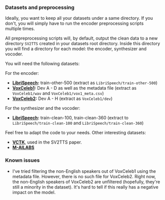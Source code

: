 ### Datasets and preprocessing
Ideally, you want to keep all your datasets under a same directory. If you don't, you will simply have to run the encoder preprocessing scripts multiple times.

All prepreprocessing scripts will, by default, output the clean data to a new directory  `SV2TTS` created in your datasets root directory. Inside this directory you will find a directory for each model: the encoder, synthesizer and vocoder.

You will need the following datasets:

For the encoder:
- **[LibriSpeech](http://www.openslr.org/12/):** train-other-500 (extract as `LibriSpeech/train-other-500`)
- **[VoxCeleb1](http://www.robots.ox.ac.uk/~vgg/data/voxceleb/vox1.html):** Dev A - D as well as the metadata file (extract as `VoxCeleb1/wav` and `VoxCeleb1/vox1_meta.csv`)
- **[VoxCeleb2](http://www.robots.ox.ac.uk/~vgg/data/voxceleb/vox2.html):** Dev A - H (extract as `VoxCeleb1/dev`)

For the synthesizer and the vocoder: 
- **[LibriSpeech](http://www.openslr.org/12/):** train-clean-100, train-clean-360 (extract to `LibriSpeech/train-clean-100` and `LibriSpeech/train-clean-360`)
 
Feel free to adapt the code to your needs. Other interesting datasets:
- **[VCTK](https://homepages.inf.ed.ac.uk/jyamagis/page3/page58/page58.html)**, used in the SV2TTS paper.
- **[M-AILABS](https://www.caito.de/2019/01/the-m-ailabs-speech-dataset/)**
 
 
### Known issues
- I've tried filtering the non-English speakers out of VoxCeleb1 using the metadata file. However, there is no such file for VoxCeleb2. Right now, the non-English speakers of VoxCeleb2 are unfiltered (hopefully, they're still a minority in the dataset). It's hard to tell if this really has a negative impact on the model.